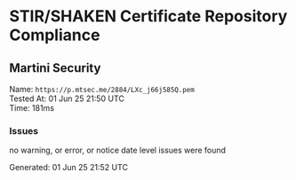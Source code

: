 # STIR/SHAKEN Certificate Repository Compliance

## Martini Security

Name: `https://p.mtsec.me/2884/LXc_j66j585Q.pem`\
Tested At: 01 Jun 25 21:50 UTC\
Time: 181ms

### Issues

no warning, or error, or notice date level issues were found

Generated: 01 Jun 25 21:52 UTC